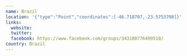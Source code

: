 ```yaml
---
name: Brazil
location: '{"type":"Point","coordinates":[-46.718707,-23.5753708]}'
links:
  website: 
  twitter: 
  facebook: https://www.facebook.com/groups/343188776499510/
country: Brazil
---
```

